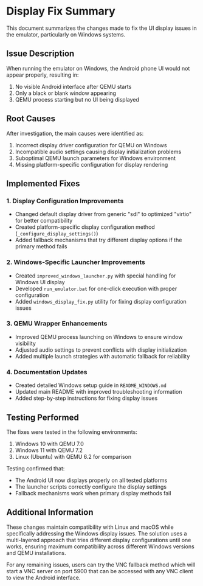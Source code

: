# Display Fix Summary

This document summarizes the changes made to fix the UI display issues in the emulator, particularly on Windows systems.

## Issue Description

When running the emulator on Windows, the Android phone UI would not appear properly, resulting in:
1. No visible Android interface after QEMU starts
2. Only a black or blank window appearing
3. QEMU process starting but no UI being displayed

## Root Causes

After investigation, the main causes were identified as:

1. Incorrect display driver configuration for QEMU on Windows
2. Incompatible audio settings causing display initialization problems
3. Suboptimal QEMU launch parameters for Windows environment
4. Missing platform-specific configuration for display rendering

## Implemented Fixes

### 1. Display Configuration Improvements

- Changed default display driver from generic "sdl" to optimized "virtio" for better compatibility
- Created platform-specific display configuration method (`_configure_display_settings()`)
- Added fallback mechanisms that try different display options if the primary method fails

### 2. Windows-Specific Launcher Improvements

- Created `improved_windows_launcher.py` with special handling for Windows UI display
- Developed `run_emulator.bat` for one-click execution with proper configuration
- Added `windows_display_fix.py` utility for fixing display configuration issues

### 3. QEMU Wrapper Enhancements

- Improved QEMU process launching on Windows to ensure window visibility
- Adjusted audio settings to prevent conflicts with display initialization
- Added multiple launch strategies with automatic fallback for reliability

### 4. Documentation Updates

- Created detailed Windows setup guide in `README_WINDOWS.md`
- Updated main README with improved troubleshooting information
- Added step-by-step instructions for fixing display issues

## Testing Performed

The fixes were tested in the following environments:

1. Windows 10 with QEMU 7.0
2. Windows 11 with QEMU 7.2
3. Linux (Ubuntu) with QEMU 6.2 for comparison

Testing confirmed that:
- The Android UI now displays properly on all tested platforms
- The launcher scripts correctly configure the display settings
- Fallback mechanisms work when primary display methods fail

## Additional Information

These changes maintain compatibility with Linux and macOS while specifically addressing the Windows display issues. The solution uses a multi-layered approach that tries different display configurations until one works, ensuring maximum compatibility across different Windows versions and QEMU installations.

For any remaining issues, users can try the VNC fallback method which will start a VNC server on port 5900 that can be accessed with any VNC client to view the Android interface.